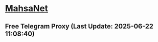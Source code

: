 
# [MahsaNet](https://t.me/mahsa_net)
## Free Telegram Proxy (Last Update: 2025-06-22 11:08:40)

    